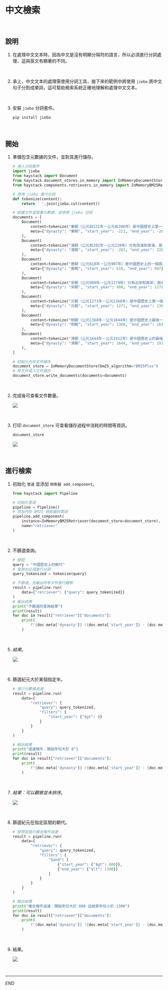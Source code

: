 # 中文檢索

<br>

## 說明

1. 在處理中文文本時，因為中文是沒有明顯分隔符的語言，所以必須進行分詞處理，這與英文有顯著的不同。

<br>

2. 承上，中文文本的處理需使用分詞工具，接下來的範例中將使用 `jieba` 將中文句子分割成單詞，這可幫助檢索系統正確地理解和處理中文文本。

<br>

3. 安裝 `jieba` 分詞套件。 

    ```bash
    pip install jieba
    ```

<br>

## 開始

1. 準備包含元數據的文件，並對其進行儲存。

    ```python
    # 導入分詞套件
    import jieba
    from haystack import Document
    from haystack.document_stores.in_memory import InMemoryDocumentStore
    from haystack.components.retrievers.in_memory import InMemoryBM25Retriever

    # 使用 jieba 進行分詞
    def tokenize(content):
        return ' '.join(jieba.cut(content))

    # 創建文件並設置元數據，並使用 jieba 分詞
    documents = [
        Document(
            content=tokenize("秦朝（公元前221年－公元前206年）是中國歷史上第一個統一的多民族中央集權制國家，開創了中國封建社會的先河。"),
            meta={"dynasty": "秦朝", "start_year": -221, "end_year": -206},
        ),
        Document(
            content=tokenize("漢朝（公元前202年－公元220年）分為西漢和東漢，是中國歷史上的一個重要朝代，開創了文景之治和漢武盛世。"),
            meta={"dynasty": "漢朝", "start_year": -202, "end_year": 220},
        ),
        Document(
            content=tokenize("唐朝（公元618年－公元907年）是中國歷史上的一個鼎盛時期，文化、經濟、軍事都達到了新的高峰。"),
            meta={"dynasty": "唐朝", "start_year": 618, "end_year": 907},
        ),
        Document(
            content=tokenize("宋朝（公元960年－公元1279年）分為北宋和南宋，兩宋時期的經濟和文化發展繁榮。"),
            meta={"dynasty": "宋朝", "start_year": 960, "end_year": 1279},
        ),
        Document(
            content=tokenize("元朝（公元1271年－公元1368年）是中國歷史上第一個由少數民族建立的全國統一王朝。"),
            meta={"dynasty": "元朝", "start_year": 1271, "end_year": 1368},
        ),
        Document(
            content=tokenize("明朝（公元1368年－公元1644年）是中國歷史上最後一個由漢族建立的大一統王朝。"),
            meta={"dynasty": "明朝", "start_year": 1368, "end_year": 1644},
        ),
        Document(
            content=tokenize("清朝（公元1644年－公元1912年）是中國歷史上的最後一個封建王朝，也是中國歷史上第二個由少數民族建立的統一王朝。"),
            meta={"dynasty": "清朝", "start_year": 1644, "end_year": 1912},
        ),
    ]

    # 初始化內存文件儲存
    document_store = InMemoryDocumentStore(bm25_algorithm="BM25Plus")
    # 將文件寫入文件儲存
    document_store.write_documents(documents=documents)
    ```

<br>

2. 完成後可查看文件數量。

    ![](images/img_15.png)

<br>

3. 打印 `document_store` 可查看儲存過程中消耗的時間等資訊。

    ```python
    document_store
    ```

    ![](images/img_04.png)

<br>

## 進行檢索

1. 初始化 `管道` 並添加 `檢索器 add_component`。

    ```python
    from haystack import Pipeline

    # 初始化管道
    pipeline = Pipeline()
    # 添加內存 BM25 檢索器到管道
    pipeline.add_component(
        instance=InMemoryBM25Retriever(document_store=document_store),
        name="retriever"
    )
    ```

<br>

2. 不篩選查詢。

    ```python
    # 提問
    query = "中國歷史上的朝代"
    # 查詢也必須進行分詞
    query_tokenized = tokenize(query)

    # 不篩選，先輸出所有文件進行觀察
    result = pipeline.run(
        data={"retriever": {"query": query_tokenized}}
    )
    # 輸出結果
    print("不篩選的查詢結果")
    print(result)
    for doc in result["retriever"]["documents"]:
        print(
            f"{doc.meta['dynasty']} ({doc.meta['start_year']} - {doc.meta['end_year']}): {doc.content}"
        )
    ```

<br>

5. _結果_。

    ![](images/img_01.png)

<br>

6. 篩選紀元大於某個指定年。

    ```python
    # 進行元數據過濾
    result = pipeline.run(
        data={
            "retriever": {
                "query": query_tokenized,
                "filters": {
                    "start_year": {"$gt": 0}
                }
            }
        }
    )

    # 輸出結果
    print("過濾條件：開始年份大於 0")
    print(result)
    for doc in result["retriever"]["documents"]:
        print(
            f"{doc.meta['dynasty']} ({doc.meta['start_year']} - {doc.meta['end_year']}): {doc.content}"
        )
    ```

<br>

7. _結果：可以觀察並未排序_。

    ![](images/img_02.png)

<br>

8. 篩選紀元在指定區間的朝代。

    ```python
    # 提問並進行複合條件過濾
    result = pipeline.run(
        data={
            "retriever": {
                "query": query_tokenized,
                "filters": {
                    "$and": [
                        {"start_year": {"$gt": 600}},
                        {"end_year": {"$lt": 1300}}
                    ]
                }
            }
        }
    )

    # 輸出結果
    print("複合條件過濾：開始年份大於 600 且結束年份小於 1300")
    print(result)
    for doc in result["retriever"]["documents"]:
        print(
            f"{doc.meta['dynasty']} ({doc.meta['start_year']} - {doc.meta['end_year']}): {doc.content}"
        )
    ```

<br>

9. 結果。

    ![](images/img_03.png)

<br>

___

_END_